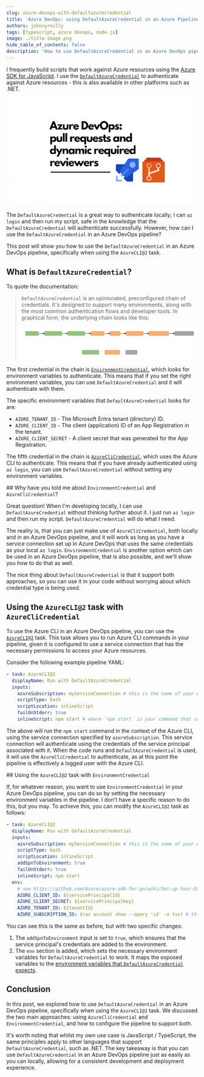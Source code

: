 ```yaml
---
slug: azure-devops-with-defaultazurecredential
title: 'Azure DevOps: using DefaultAzureCredential in an Azure Pipeline with AzureCLI@2'
authors: johnnyreilly
tags: [typescript, azure devops, node.js]
image: ./title-image.png
hide_table_of_contents: false
description: 'How to use DefaultAzureCredential in an Azure DevOps pipeline in the same way as you can locally.'
---
```


I frequently build scripts that work against Azure resources using the [Azure SDK for JavaScript](https://github.com/Azure/azure-sdk-for-js). I use the [`DefaultAzureCredential`](https://learn.microsoft.com/en-gb/dotnet/azure/sdk/authentication/credential-chains?tabs=dac#defaultazurecredential-overview) to authenticate against Azure resources - this is also available in other platforms such as .NET.

![title image reading "Azure DevOps: using DefaultAzureCredential in an Azure Pipeline with AzureCLI@2" with an Azure / Azure DevOps logos](title-image.png)

The `DefaultAzureCredential` is a great way to authenticate locally; I can `az login` and then run my script, safe in the knowledge that the `DefaultAzureCredential` will authenticate successfully. However, how can I use the `DefaultAzureCredential` in an Azure DevOps pipeline?

This post will show you how to use the `DefaultAzureCredential` in an Azure DevOps pipeline, specifically when using the `AzureCLI@2` task.

<!--truncate-->

## What is `DefaultAzureCredential`?

To quote the documentation:

> `DefaultAzureCredential` is an opinionated, preconfigured chain of credentials. It's designed to support many environments, along with the most common authentication flows and developer tools. In graphical form, the underlying chain looks like this:
>
> ![an image representing the various entries in the chain](defaultazurecredentialauthflow.svg)

The first credential in the chain is [`EnvironmentCredential`](https://learn.microsoft.com/en-us/dotnet/api/azure.identity.environmentcredential?view=azure-dotnet&preserve-view=true), which looks for environment variables to authenticate. This means that if you set the right environment variables, you can use `DefaultAzureCredential` and it will authenticate with them.

The specific environment variables that `DefaultAzureCredential` looks for are:

- `AZURE_TENANT_ID` - The Microsoft Entra tenant (directory) ID.
- `AZURE_CLIENT_ID` - The client (application) ID of an App Registration in the tenant.
- `AZURE_CLIENT_SECRET` - A client secret that was generated for the App Registration.

The fifth credential in the chain is [`AzureCliCredential`](https://learn.microsoft.com/en-us/dotnet/api/azure.identity.azureclicredential?view=azure-dotnet&preserve-view=true), which uses the Azure CLI to authenticate. This means that if you have already authenticated using `az login`, you can use `DefaultAzureCredential` without setting any environment variables.

## Why have you told me about `EnvironmentCredential` and `AzureCliCredential`?

Great question! When I'm developing locally, I can use `DefaultAzureCredential` without thinking further about it. I just run `az login` and then run my script. `DefaultAzureCredential` will do what I need.

The reality is, that you can just make use of `AzureCliCredential`, both locally and in an Azure DevOps pipeline, and it will work as long as you have a service connection set up in Azure DevOps that uses the same credentials as your local `az login`. `EnvironmentCredential` is another option which can be used in an Azure DevOps pipeline, that is also possible, and we'll show you how to do that as well.

The nice thing about `DefaultAzureCredential` is that it support both approaches, so you can use it in your code without worrying about which credential type is being used.

## Using the `AzureCLI@2` task with `AzureCliCredential`

To use the Azure CLI in an Azure DevOps pipeline, you can use the [`AzureCLI@2`](https://learn.microsoft.com/en-us/azure/devops/pipelines/tasks/reference/azure-cli-v2?view=azure-pipelines) task. This task allows you to run Azure CLI commands in your pipeline, given it is configured to use a service connection that has the necessary permissions to access your Azure resources.

Consider the following example pipeline YAML:

```yml
- task: AzureCLI@2
  displayName: Run with DefaultAzureCredential
  inputs:
    azureSubscription: myServiceConnection # this is the name of your Azure service connection in Azure DevOps
    scriptType: bash
    scriptLocation: inlineScript
    failOnStderr: true
    inlineScript: npm start # where `npm start` is your command that uses DefaultAzureCredential
```

The above will run the `npm start` command in the context of the Azure CLI, using the service connection specified by `azureSubscription`. This service connection will authenticate using the credentials of the service principal associated with it. When the code runs and `DefaultAzureCredential` is used, it will use the `AzureCliCredential` to authenticate, as at this point the pipeline is effectively a logged user with the Azure CLI.

## Using the `AzureCLI@2` task with `EnvironmentCredential`

If, for whatever reason, you want to use `EnvironmentCredential` in your Azure DevOps pipeline, you can do so by setting the necessary environment variables in the pipeline. I don't have a specific reason to do this, but you may. To achieve this, you can modify the `AzureCLI@2` task as follows:

```yml
- task: AzureCLI@2
  displayName: Run with DefaultAzureCredential
  inputs:
    azureSubscription: myServiceConnection # this is the name of your Azure service connection in Azure DevOps
    scriptType: bash
    scriptLocation: inlineScript
    addSpnToEnvironment: true
    failOnStderr: true
    inlineScript: npm start
  env:
    # see https://github.com/Azure/azure-sdk-for-go/wiki/Set-up-Your-Environment-for-Authentication#configure-defaultazurecredential
    AZURE_CLIENT_ID: ${servicePrincipalId}
    AZURE_CLIENT_SECRET: ${servicePrincipalKey}
    AZURE_TENANT_ID: ${tenantId}
    AZURE_SUBSCRIPTION_ID: $(az account show --query 'id' -o tsv) # this is optional and not necessary for DefaultAzureCredential to work
```

You can see this is the same as before, but with two specific changes:

1. The `addSpnToEnvironment` input is set to `true`, which ensures that the service principal's credentials are added to the environment.
2. The `env` section is added, which sets the necessary environment variables for `DefaultAzureCredential` to work. It maps the exposed variables to the [environment variables that `DefaultAzureCredential` expects](https://github.com/Azure/azure-sdk-for-net/blob/main/sdk/identity/Azure.Identity/README.md#environment-variables).

## Conclusion

In this post, we explored how to use `DefaultAzureCredential` in an Azure DevOps pipeline, specifically when using the `AzureCLI@2` task. We discussed the two main approaches: using `AzureCliCredential` and `EnvironmentCredential`, and how to configure the pipeline to support both.

It's worth noting that whilst my own use case is JavaScript / TypeScript, the same principles apply to other languages that support `DefaultAzureCredential`, such as .NET. The key takeaway is that you can use `DefaultAzureCredential` in an Azure DevOps pipeline just as easily as you can locally, allowing for a consistent development and deployment experience.
